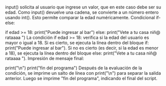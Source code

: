 input() solicita al usuario que ingrese un valor, que en este caso debe ser su edad.
Como input() devuelve una cadena, se convierte a un número entero usando int(). Esto permite comparar la edad numéricamente.
Condicional if-else:

if edad >= 18:
    print("Puede ingresar al bar")
else:
    print("Vete a tu casa niñ@ rataaaa ")
La condición if edad >= 18: verifica si la edad del usuario es mayor o igual a 18.
Si es cierto, se ejecuta la línea dentro del bloque if: print("Puede ingresar al bar").
Si no es cierto (es decir, si la edad es menor a 18), se ejecuta la línea dentro del bloque else: print("Vete a tu casa niñ@ rataaaa ").
Impresión de mensaje final:

print("\n")
print("fin del programa")
Después de la evaluación de la condición, se imprime un salto de línea con print("\n") para separar la salida anterior.
Luego se imprime "fin del programa", indicando el final del script.
